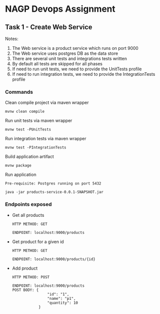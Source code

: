 # NAGP Devops Assignment

## Task 1 - Create Web Service

Notes:
1. The Web service is a product service which runs on port 9000
2. The Web service uses postgres DB as the data store
3. There are several unit tests and integrations tests written
4. By default all tests are skipped for all phases
5. If need to run unit tests, we need to provide the UnitTests profile
6. If need to run integration tests, we need to provide the IntegrationTests profile

### Commands
Clean compile project via maven wrapper

`mvnw clean compile`

Run unit tests via maven wrapper

`mvnw test -PUnitTests`

Run integration tests via maven wrapper

`mvnw test -PIntegrationTests`

Build application artifact

`mvnw package`

Run application

    Pre-requisite: Postgres running on port 5432

`java -jar products-service-0.0.1-SNAPSHOT.jar`



### Endpoints exposed 

* Get all products
  
      HTTP METHOD: GET
      
      ENDPOINT: localhost:9000/products
  
* Get product for a given id

      HTTP METHOD: GET
      
      ENDPOINT: localhost:9000/products/{id}

* Add product

      HTTP METHOD: POST
      
      ENDPOINT: localhost:9000/products
      POST BODY: {
                      "id": "1",
                      "name": "p1",
                      "quantity": 10
                  }
  





